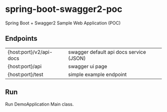 # spring-boot-swagger2-poc
Spring Boot + Swagger2 Sample Web Application (POC)

## Endpoints
<table>
  <tr>
    <td>{host:port}/v2/api-docs</td>
    <td>swagger default api docs service (JSON)</td>
  </tr>
  <tr>
    <td>{host:port}/api</td>
    <td>swagger ui page</td>
  </tr>
  <tr>
    <td>{host:port}/test</td>
    <td>simple example endpoint</td>
  </tr>
</table>

## Run
Run DemoApplication Main class.
